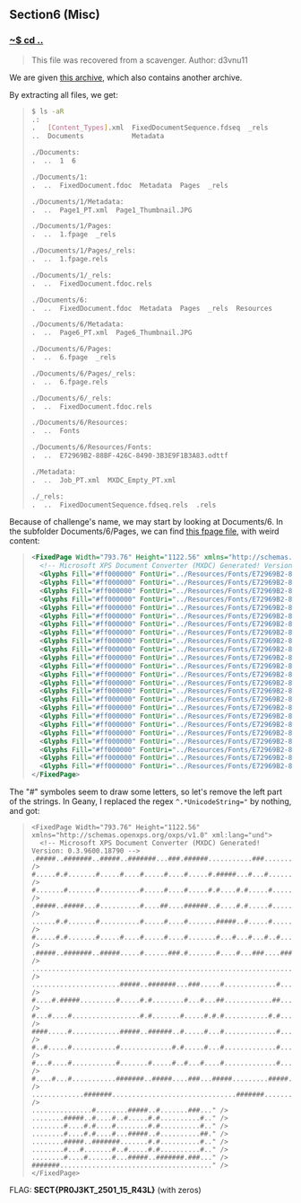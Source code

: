 ## Section6 (Misc)

### [~$ cd ..](../)

>This file was recovered from a scavenger.
> Author: d3vnu11 

We are given [this archive](section6.tar.gz), which also contains another archive.

By extracting all files, we get:

> ```sh
> $ ls -aR
>.:
>.   [Content_Types].xml  FixedDocumentSequence.fdseq  _rels
>..  Documents            Metadata
>
>./Documents:
>.  ..  1  6
>
>./Documents/1:
>.  ..  FixedDocument.fdoc  Metadata  Pages  _rels
>
>./Documents/1/Metadata:
>.  ..  Page1_PT.xml  Page1_Thumbnail.JPG
>
>./Documents/1/Pages:
>.  ..  1.fpage  _rels
>
>./Documents/1/Pages/_rels:
>.  ..  1.fpage.rels
>
>./Documents/1/_rels:
>.  ..  FixedDocument.fdoc.rels
>
>./Documents/6:
>.  ..  FixedDocument.fdoc  Metadata  Pages  _rels  Resources
>
>./Documents/6/Metadata:
>.  ..  Page6_PT.xml  Page6_Thumbnail.JPG
>
>./Documents/6/Pages:
>.  ..  6.fpage  _rels
>
>./Documents/6/Pages/_rels:
>.  ..  6.fpage.rels
>
>./Documents/6/_rels:
>.  ..  FixedDocument.fdoc.rels
>
>./Documents/6/Resources:
>.  ..  Fonts
>
>./Documents/6/Resources/Fonts:
>.  ..  E72969B2-88BF-426C-8490-3B3E9F1B3A83.odttf
>
>./Metadata:
>.  ..  Job_PT.xml  MXDC_Empty_PT.xml
>
>./_rels:
>.  ..  FixedDocumentSequence.fdseq.rels  .rels
> ```

Because of challenge's name, we may start by looking at Documents/6.
In the subfolder Documents/6/Pages, we can find [this fpage file](6.fpage), with 
weird content:

> ```xml
><FixedPage Width="793.76" Height="1122.56" xmlns="http://schemas.openxps.org/oxps/v1.0" xml:lang="und">
>	<!-- Microsoft XPS Document Converter (MXDC) Generated! Version: 0.3.9600.18790 -->
>	<Glyphs Fill="#ff000000" FontUri="../Resources/Fonts/E72969B2-88BF-426C-8490-3B3E9F1B3A83.odttf" FontRenderingEmSize="16.0006" StyleSimulations="None" OriginX="75.68" OriginY="164.16" Indices="17;6;6;6;6;6;17;17;6;6;6;6;6;6;6;17;17;6;6;6;6;6;17;17;6;6;6;6;6;6;6;17;17;17;6;6;6;17;6;6;6;6;6;6;17;17;17;17;17;17;17;17;17;17;17;6;6;6;17;17;17;17;17;17;17;17;17;17;17;6;6;6;6;6;17;17" UnicodeString=".#####..#######..#####..#######...###.######...........###...........#####.." />
>	<Glyphs Fill="#ff000000" FontUri="../Resources/Fonts/E72969B2-88BF-426C-8490-3B3E9F1B3A83.odttf" FontRenderingEmSize="16.0006" StyleSimulations="None" OriginX="75.68" OriginY="182.56" Indices="6;17;17;17;17;17;6;17;6;17;17;17;17;17;17;17;6;17;17;17;17;17;6;17;17;17;17;6;17;17;17;17;17;6;17;17;17;17;6;17;17;17;17;17;6;17;6;6;6;6;6;17;17;17;6;17;17;17;6;17;17;17;17;17;17;17;6;17;6;17;17;17;17;17;6;17" UnicodeString="#.....#.#.......#.....#....#.....#....#.....#.#####...#...#.......#.#.....#." />
>	<Glyphs Fill="#ff000000" FontUri="../Resources/Fonts/E72969B2-88BF-426C-8490-3B3E9F1B3A83.odttf" FontRenderingEmSize="16.0006" StyleSimulations="None" OriginX="75.68" OriginY="200.96" Indices="6;17;17;17;17;17;17;17;6;17;17;17;17;17;17;17;6;17;17;17;17;17;17;17;17;17;17;6;17;17;17;17;17;6;17;17;17;17;6;17;17;17;17;17;6;17;6;17;17;17;17;6;17;6;17;17;17;17;17;6;17;17;17;17;17;17;6;17;17;17;17;17;17;17;6;17" UnicodeString="#.......#.......#..........#.....#....#.....#.#....#.#.....#......#.......#." />
>	<Glyphs Fill="#ff000000" FontUri="../Resources/Fonts/E72969B2-88BF-426C-8490-3B3E9F1B3A83.odttf" FontRenderingEmSize="16.0006" StyleSimulations="None" OriginX="75.68" OriginY="219.36" Indices="17;6;6;6;6;6;17;17;6;6;6;6;6;17;17;17;6;17;17;17;17;17;17;17;17;17;17;6;17;17;17;17;6;6;17;17;17;17;6;6;6;6;6;6;17;17;6;17;17;17;17;6;17;6;17;17;17;17;17;6;17;17;17;17;17;17;6;17;17;6;6;6;6;6;17;17" UnicodeString=".#####..#####...#..........#....##....######..#....#.#.....#......#..#####.." />
>	<Glyphs Fill="#ff000000" FontUri="../Resources/Fonts/E72969B2-88BF-426C-8490-3B3E9F1B3A83.odttf" FontRenderingEmSize="16.0006" StyleSimulations="None" OriginX="75.68" OriginY="237.76" Indices="17;17;17;17;17;17;6;17;6;17;17;17;17;17;17;17;6;17;17;17;17;17;17;17;17;17;17;6;17;17;17;17;17;6;17;17;17;17;6;17;17;17;17;17;17;17;6;6;6;6;6;17;17;6;17;17;17;17;17;6;17;17;17;17;17;17;6;17;17;17;17;17;17;17;6;17" UnicodeString="......#.#.......#..........#.....#....#.......#####..#.....#......#.......#." />
>	<Glyphs Fill="#ff000000" FontUri="../Resources/Fonts/E72969B2-88BF-426C-8490-3B3E9F1B3A83.odttf" FontRenderingEmSize="16.0006" StyleSimulations="None" OriginX="75.68" OriginY="256.16" Indices="6;17;17;17;17;17;6;17;6;17;17;17;17;17;17;17;6;17;17;17;17;17;6;17;17;17;17;6;17;17;17;17;17;6;17;17;17;17;6;17;17;17;17;17;17;17;6;17;17;17;6;17;17;17;6;17;17;17;6;17;17;6;17;17;17;17;6;17;6;17;17;17;17;17;6;17" UnicodeString="#.....#.#.......#.....#....#.....#....#.......#...#...#...#..#....#.#.....#." />
>	<Glyphs Fill="#ff000000" FontUri="../Resources/Fonts/E72969B2-88BF-426C-8490-3B3E9F1B3A83.odttf" FontRenderingEmSize="16.0006" StyleSimulations="None" OriginX="75.68" OriginY="274.56" Indices="17;6;6;6;6;6;17;17;6;6;6;6;6;6;6;17;17;6;6;6;6;6;17;17;17;17;17;6;17;17;17;17;17;17;6;6;6;17;6;17;17;17;17;17;17;17;6;17;17;17;17;6;17;17;17;6;6;6;17;17;17;17;6;6;6;6;17;17;17;6;6;6;6;6;17;17" UnicodeString=".#####..#######..#####.....#......###.#.......#....#...###....####...#####.." />
>	<Glyphs Fill="#ff000000" FontUri="../Resources/Fonts/E72969B2-88BF-426C-8490-3B3E9F1B3A83.odttf" FontRenderingEmSize="16.0006" StyleSimulations="None" OriginX="75.68" OriginY="292.96" Indices="17;17;17;17;17;17;17;17;17;17;17;17;17;17;17;17;17;17;17;17;17;17;17;17;17;17;17;17;17;17;17;17;17;17;17;17;17;17;17;17;17;17;17;17;17;17;17;17;17;17;17;17;17;17;17;17;17;17;17;17;17;17;17;17;17;17;17;17;17;17;17;17;17;17;17;17" UnicodeString="............................................................................" />
>	<Glyphs Fill="#ff000000" FontUri="../Resources/Fonts/E72969B2-88BF-426C-8490-3B3E9F1B3A83.odttf" FontRenderingEmSize="16.0006" StyleSimulations="None" OriginX="75.68" OriginY="311.36" Indices="17;17;17;17;17;17;17;17;17;17;17;17;17;17;17;17;17;17;17;17;17;17;6;6;6;6;6;17;17;6;6;6;6;6;6;6;17;17;17;6;6;6;17;17;17;17;17;6;17;17;17;17;17;17;17;17;17;17;17;17;17;6;17;17;17;6;6;6;6;6;6;6;17" UnicodeString="......................#####..#######...###.....#.............#...#######." />
>	<Glyphs Fill="#ff000000" FontUri="../Resources/Fonts/E72969B2-88BF-426C-8490-3B3E9F1B3A83.odttf" FontRenderingEmSize="16.0006" StyleSimulations="None" OriginX="75.68" OriginY="329.76" Indices="6;17;17;17;17;6;17;6;6;6;6;6;17;17;17;17;17;17;17;17;17;6;17;17;17;17;17;6;17;6;17;17;17;17;17;17;17;17;6;17;17;17;6;17;17;17;6;6;17;17;17;17;17;17;17;17;17;17;17;17;6;6;17;17;17;6;17;17;17;17;17;17;17" UnicodeString="#....#.#####.........#.....#.#........#...#...##............##...#......." />
>	<Glyphs Fill="#ff000000" FontUri="../Resources/Fonts/E72969B2-88BF-426C-8490-3B3E9F1B3A83.odttf" FontRenderingEmSize="16.0006" StyleSimulations="None" OriginX="75.68" OriginY="348.16" Indices="6;17;17;17;6;17;17;17;17;6;17;17;17;17;17;17;17;17;17;17;17;17;17;17;17;17;17;6;17;6;17;17;17;17;17;17;17;6;17;17;17;17;17;6;17;6;17;6;17;17;17;17;17;17;17;17;17;17;17;6;17;6;17;17;17;6;17;17;17;17;17;17;17" UnicodeString="#...#....#.................#.#.......#.....#.#.#...........#.#...#......." />
>	<Glyphs Fill="#ff000000" FontUri="../Resources/Fonts/E72969B2-88BF-426C-8490-3B3E9F1B3A83.odttf" FontRenderingEmSize="16.0006" StyleSimulations="None" OriginX="75.68" OriginY="366.56" Indices="6;6;6;6;17;17;17;17;17;6;17;17;17;17;17;17;17;17;17;17;17;17;6;6;6;6;6;17;17;6;6;6;6;6;6;17;17;6;17;17;17;17;17;6;17;17;17;6;17;17;17;17;17;17;17;17;17;17;17;17;17;6;17;17;17;6;6;6;6;6;6;17;17" UnicodeString="####.....#............#####..######..#.....#...#.............#...######.." />
>	<Glyphs Fill="#ff000000" FontUri="../Resources/Fonts/E72969B2-88BF-426C-8490-3B3E9F1B3A83.odttf" FontRenderingEmSize="16.0006" StyleSimulations="None" OriginX="75.68" OriginY="384.96" Indices="6;17;17;6;17;17;17;17;17;6;17;17;17;17;17;17;17;17;17;17;17;6;17;17;17;17;17;17;17;17;17;17;17;17;17;6;17;6;17;17;17;17;17;6;17;17;17;6;17;17;17;17;17;17;17;17;17;17;17;17;17;6;17;17;17;17;17;17;17;17;17;6;17" UnicodeString="#..#.....#...........#.............#.#.....#...#.............#.........#." />
>	<Glyphs Fill="#ff000000" FontUri="../Resources/Fonts/E72969B2-88BF-426C-8490-3B3E9F1B3A83.odttf" FontRenderingEmSize="16.0006" StyleSimulations="None" OriginX="75.68" OriginY="403.36" Indices="6;17;17;17;6;17;17;17;17;6;17;17;17;17;17;17;17;17;17;17;17;6;17;17;17;17;17;17;17;6;17;17;17;17;17;6;17;17;6;17;17;17;6;17;17;17;17;6;17;17;17;17;17;17;17;17;17;17;17;17;17;6;17;17;17;6;17;17;17;17;17;6;17" UnicodeString="#...#....#...........#.......#.....#..#...#....#.............#...#.....#." />
>	<Glyphs Fill="#ff000000" FontUri="../Resources/Fonts/E72969B2-88BF-426C-8490-3B3E9F1B3A83.odttf" FontRenderingEmSize="16.0006" StyleSimulations="None" OriginX="75.68" OriginY="421.76" Indices="6;17;17;17;17;6;17;17;17;6;17;17;17;17;17;17;17;17;17;17;17;6;6;6;6;6;6;6;17;17;6;6;6;6;6;17;17;17;17;6;6;6;17;17;17;6;6;6;6;6;17;17;17;17;17;17;17;17;17;6;6;6;6;6;17;17;6;6;6;6;6;17;17" UnicodeString="#....#...#...........#######..#####....###...#####.........#####..#####.." />
>	<Glyphs Fill="#ff000000" FontUri="../Resources/Fonts/E72969B2-88BF-426C-8490-3B3E9F1B3A83.odttf" FontRenderingEmSize="16.0006" StyleSimulations="None" OriginX="75.68" OriginY="440.16" Indices="17;17;17;17;17;17;17;17;17;17;17;17;17;6;6;6;6;6;6;6;17;17;17;17;17;17;17;17;17;17;17;17;17;17;17;17;17;17;17;17;17;17;17;17;17;17;17;17;17;17;17;6;6;6;6;6;6;6;17;17;17;17;17;17;17;17;17;17;17;17;17;17;17" UnicodeString=".............#######...............................#######..............." />
>	<Glyphs Fill="#ff000000" FontUri="../Resources/Fonts/E72969B2-88BF-426C-8490-3B3E9F1B3A83.odttf" FontRenderingEmSize="16.0006" StyleSimulations="None" OriginX="75.68" OriginY="458.56" Indices="17;17;17;17;17;17;17;17;17;17;17;17;17;17;17;6;17;17;17;17;17;17;17;17;6;6;6;6;6;17;17;6;17;17;17;17;17;17;17;6;6;6;17;17;17" UnicodeString="...............#........#####..#.......###..." />
>	<Glyphs Fill="#ff000000" FontUri="../Resources/Fonts/E72969B2-88BF-426C-8490-3B3E9F1B3A83.odttf" FontRenderingEmSize="16.0006" StyleSimulations="None" OriginX="75.68" OriginY="476.96" Indices="17;17;17;17;17;17;17;17;6;6;6;6;6;17;17;6;17;17;17;17;6;17;17;6;17;17;17;17;17;6;17;6;17;17;17;17;17;17;17;17;17;17;6;17;17" UnicodeString="........#####..#....#..#.....#.#..........#.." />
>	<Glyphs Fill="#ff000000" FontUri="../Resources/Fonts/E72969B2-88BF-426C-8490-3B3E9F1B3A83.odttf" FontRenderingEmSize="16.0006" StyleSimulations="None" OriginX="75.68" OriginY="495.36" Indices="17;17;17;17;17;17;17;17;6;17;17;17;17;6;17;6;17;17;17;17;6;17;17;17;17;17;17;17;17;6;17;6;17;17;17;17;17;17;17;17;17;17;6;17;17" UnicodeString="........#....#.#....#........#.#..........#.." />
>	<Glyphs Fill="#ff000000" FontUri="../Resources/Fonts/E72969B2-88BF-426C-8490-3B3E9F1B3A83.odttf" FontRenderingEmSize="16.0006" StyleSimulations="None" OriginX="75.68" OriginY="513.76" Indices="17;17;17;17;17;17;17;17;6;17;17;17;17;6;17;6;17;17;17;17;6;17;17;17;6;6;6;6;6;17;17;6;17;17;17;17;17;17;17;17;17;17;6;6;17" UnicodeString="........#....#.#....#...#####..#..........##." />
>	<Glyphs Fill="#ff000000" FontUri="../Resources/Fonts/E72969B2-88BF-426C-8490-3B3E9F1B3A83.odttf" FontRenderingEmSize="16.0006" StyleSimulations="None" OriginX="75.68" OriginY="532.16" Indices="17;17;17;17;17;17;17;17;6;6;6;6;6;17;17;6;6;6;6;6;6;6;17;17;17;17;17;17;17;6;17;6;17;17;17;17;17;17;17;17;17;17;6;17;17" UnicodeString="........#####..#######.......#.#..........#.." />
>	<Glyphs Fill="#ff000000" FontUri="../Resources/Fonts/E72969B2-88BF-426C-8490-3B3E9F1B3A83.odttf" FontRenderingEmSize="16.0006" StyleSimulations="None" OriginX="75.68" OriginY="550.56" Indices="17;17;17;17;17;17;17;17;6;17;17;17;6;17;17;17;17;17;17;17;6;17;17;6;17;17;17;17;17;6;17;6;17;17;17;17;17;17;17;17;17;17;6;17;17" UnicodeString="........#...#.......#..#.....#.#..........#.." />
>	<Glyphs Fill="#ff000000" FontUri="../Resources/Fonts/E72969B2-88BF-426C-8490-3B3E9F1B3A83.odttf" FontRenderingEmSize="16.0006" StyleSimulations="None" OriginX="75.68" OriginY="568.96" Indices="17;17;17;17;17;17;17;17;6;17;17;17;17;6;17;17;17;17;17;17;6;17;17;17;6;6;6;6;6;17;17;6;6;6;6;6;6;6;17;6;6;6;17;17;17" UnicodeString="........#....#......#...#####..#######.###..." />
>	<Glyphs Fill="#ff000000" FontUri="../Resources/Fonts/E72969B2-88BF-426C-8490-3B3E9F1B3A83.odttf" FontRenderingEmSize="16.0006" StyleSimulations="None" OriginX="75.68" OriginY="587.36" Indices="6;6;6;6;6;6;6;17;17;17;17;17;17;17;17;17;17;17;17;17;17;17;17;17;17;17;17;17;17;17;17;17;17;17;17;17;17;17;17;17;17;17;17;17;17" UnicodeString="#######......................................" />
></FixedPage>
> ```

The "#" symboles seem to draw some letters, so let's remove the left part of the strings. In Geany, I replaced the regex `^.*UnicodeString="` by nothing, and got:

> ```
><FixedPage Width="793.76" Height="1122.56" xmlns="http://schemas.openxps.org/oxps/v1.0" xml:lang="und">
>	<!-- Microsoft XPS Document Converter (MXDC) Generated! Version: 0.3.9600.18790 -->
>.#####..#######..#####..#######...###.######...........###...........#####.." />
>#.....#.#.......#.....#....#.....#....#.....#.#####...#...#.......#.#.....#." />
>#.......#.......#..........#.....#....#.....#.#....#.#.....#......#.......#." />
>.#####..#####...#..........#....##....######..#....#.#.....#......#..#####.." />
>......#.#.......#..........#.....#....#.......#####..#.....#......#.......#." />
>#.....#.#.......#.....#....#.....#....#.......#...#...#...#..#....#.#.....#." />
>.#####..#######..#####.....#......###.#.......#....#...###....####...#####.." />
>............................................................................" />
>......................#####..#######...###.....#.............#...#######." />
>#....#.#####.........#.....#.#........#...#...##............##...#......." />
>#...#....#.................#.#.......#.....#.#.#...........#.#...#......." />
>####.....#............#####..######..#.....#...#.............#...######.." />
>#..#.....#...........#.............#.#.....#...#.............#.........#." />
>#...#....#...........#.......#.....#..#...#....#.............#...#.....#." />
>#....#...#...........#######..#####....###...#####.........#####..#####.." />
>.............#######...............................#######..............." />
>...............#........#####..#.......###..." />
>........#####..#....#..#.....#.#..........#.." />
>........#....#.#....#........#.#..........#.." />
>........#....#.#....#...#####..#..........##." />
>........#####..#######.......#.#..........#.." />
>........#...#.......#..#.....#.#..........#.." />
>........#....#......#...#####..#######.###..." />
>#######......................................" />
></FixedPage>
> ```

FLAG: **SECT{PR0J3KT_2501_15_R43L}** (with zeros)
